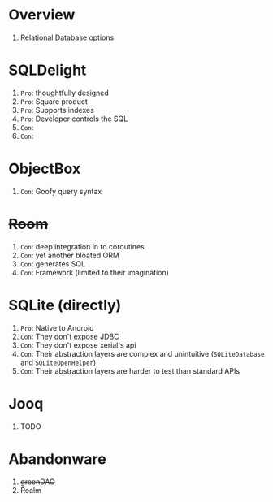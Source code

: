 # Overview
1. Relational Database options


# SQLDelight
1. `Pro`: thoughtfully designed
1. `Pro`: Square product
1. `Pro`: Supports indexes
1. `Pro`: Developer controls the SQL
1. `Con`:
1. `Con`:


# ObjectBox
1. `Con`: Goofy query syntax


# ~~Room~~
1. `Con`: deep integration in to coroutines
1. `Con`: yet another bloated ORM
1. `Con`: generates SQL
1. `Con`: Framework (limited to their imagination)


# SQLite (directly)
1. `Pro`: Native to Android
1. `Con`: They don't expose JDBC
1. `Con`: They don't expose xerial's api
1. `Con`: Their abstraction layers are complex and unintuitive (`SQLiteDatabase` and `SQLiteOpenHelper`)
1. `Con`: Their abstraction layers are harder to test than standard APIs


# Jooq
1. TODO


# Abandonware
1. ~~greenDAO~~
1. ~~Realm~~
